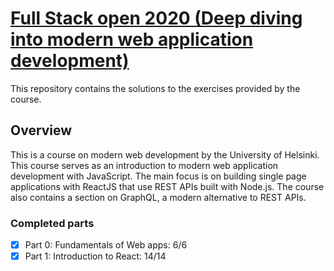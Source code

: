 # [Full Stack open 2020 (Deep diving into modern web application development)](https://fullstackopen.com/en)

This repository contains the solutions to the exercises provided by the course.

## Overview

This is a course on modern web development by the University of Helsinki. This course serves as an introduction to modern web application development with JavaScript. The main focus is on building single page applications with ReactJS that use REST APIs built with Node.js. The course also contains a section on GraphQL, a modern alternative to REST APIs.

### Completed parts

- [x] Part 0: Fundamentals of Web apps: 6/6
- [x] Part 1: Introduction to React: 14/14
